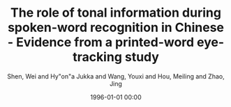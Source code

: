 ---
layout: post
title: The role of tonal information during spoken-word recognition in Chinese - Evidence from a printed-word eye-tracking study

date: 1996-01-01 00:00
author: Shen, Wei and Hy\"on\"a Jukka and Wang, Youxi and Hou, Meiling and Zhao, Jing
tags: ["chinese","eye tracking","lexical tone","sentence context","spoken-word recognition"]
journal: Memory and Cognition

link: https://doi.org/10.3758/s13421-020-01070-0

year: 2021
---